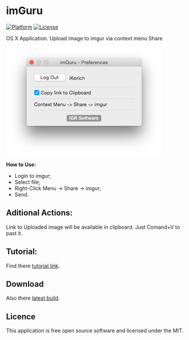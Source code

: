 # imGuru

[![Platform](https://img.shields.io/badge/platform-OS%20X-lightgrey.svg?style=flat)](http://www.apple.com/osx/)
[![License](https://img.shields.io/badge/license-MIT-brightgreen.svg?style=flat)](http://opensource.org/licenses/MIT)

OS X Application.
Upload image to imgur via context menu Share

<img src="https://github.com/IGRSoft/imGuru/blob/master/Resources/screenshot.png?raw=true">

**How to Use:**
* Login to imgur;
* Select file;
* Right-Click Menu -> Share -> imgur;
* Send.

Aditional Actions:
-------------
Link to Uploaded image will be available in clipboard.
Just Comand+V to past it.

Tutorial:
-------------
Find there [tutorial link][tutorial].

Download
-------------
Also there [latest build][imGuru].

Licence
-------------
This application is free open source software and licensed under the MIT.

[tutorial]: http://www.youtube.com/watch?v=ZpNoiAbzLQ0 "tutorial link"
[imGuru]: http://downloads.igrsoft.com/app/imGuru.zip "latest build"